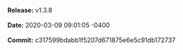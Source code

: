 **Release:** 
v1.3.8
<br><br>**Date:** 
2020-03-09 09:01:05 -0400
<br><br>**Commit:** 
c317599bdabb1f5207d671875e6e5c91db172737
